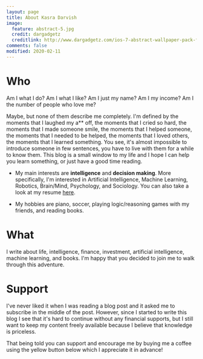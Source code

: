 ```yaml
---
layout: page
title: About Kasra Darvish
image:
  feature: abstract-5.jpg
  credit: dargadgetz
  creditlink: http://www.dargadgetz.com/ios-7-abstract-wallpaper-pack-for-iphone-5-and-ipod-touch-retina/
comments: false
modified: 2020-02-11
---
```


# Who

Am I what I do? Am I what I like? Am I just my name? Am I my income? Am I the number of people who love me?

Maybe, but none of them describe me completely. I'm defined by the moments that I laughed my a** off, the moments that I cried so hard, the moments that I made someone smile, the moments that I helped someone, the moments that I needed to be helped, the moments that I loved others, the moments that I learned something. You see, it's almost impossible to introduce someone in few sentences, you have to live with them for a while to know them. This blog is a small window to my life and I hope I can help you learn something, or just have a good time reading.

* My main interests are **intelligence** and **decision making**. More specifically, I'm interested in Artificial Intelligence, Machine Learning, Robotics, Brain/Mind, Psychology, and Sociology. You can also take a look at my resume [here](https://kasraprime.com/Resume_Kasra_Darvish.pdf).

* My hobbies are piano, soccer, playing logic/reasoning games with my friends, and reading books.


# What
 I write about life, intelligence, finance, investment, artificial intelligence, machine learning, and books.
 I'm happy that you decided to join me to walk through this adventure.


# Support

I've never liked it when I was reading a blog post and it asked me to subscribe in the middle of the post. However, since I started to write this blog I see that it's hard to continue without any financial supports, but I still want to keep my content freely available because I believe that knowledge is priceless.

That being told you can support and encourage me by buying me a coffee using the yellow button below which I appreciate it in advance!

<!-- <a href="https://www.buymeacoffee.com/kasraprime"><img src="https://img.buymeacoffee.com/button-api/?text=Buy me a coffee&emoji=&slug=kasraprime&button_colour=FFDD00&font_colour=000000&font_family=Cookie&outline_colour=000000&coffee_colour=ffffff"></a> -->

<!-- * We can chat on the following social media.

<ul class="socialcount socialcount-small inline-list">
  <li>
	  <a href="https://twitter.com/{{ site.owner.twitter }}"><i class="fa fa-fw fa-twitter"></i> Twitter</a>
  </li>
  <li>
		<a href="https://facebook.com/{{ site.owner.facebook }}"><i class="fa fa-fw fa-facebook"></i> Facebook</a>
  </li>
  <li>
		<a href="https://linkedin.com/in/{{ site.owner.linkedin }}"><i class="fa fa-fw fa-linkedin"></i> LinkedIn</a>
  </li>
  <li>
    <a href="https://github.com/{{ site.owner.github }}"><i class="fa fa-fw fa-github"></i> GitHub</a>
  </li>
  <li>
		<a href="https://instagram.com/{{ site.owner.instagram }}"><i class="fa fa-fw fa-instagram"></i> Instagram</a>
  </li>
</ul> -->


<!-- [^1]:<div markdown="0"><a href="https://kasraprime.com/Resume_Kasra_Darvish.pdf" class="btn btn-success">Download my resume</a></div> -->

